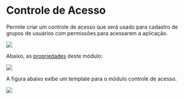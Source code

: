 # Controle de Acesso

Permite criar um controle de acesso que será usado para cadastro de grupos de usuários com permissões para acessarem a aplicação.

![](http://www.gvinci.com.br/manual/8_048.png)

Abaixo, as [propriedades](http://www.gvinci.com.br/manual/propriedades_do_construtor_de__2.htm) deste módulo:

![](http://www.gvinci.com.br/manual/propcontacegv5.png)

A figura abaixo exibe um template para o módulo controle de acesso.

![](http://www.gvinci.com.br/manual/tempcontracgv5.zoom82.png)

